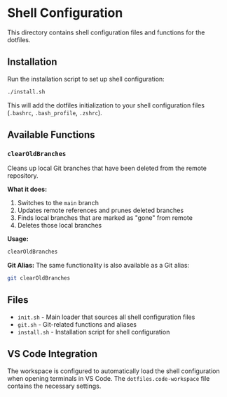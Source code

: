 # Shell Configuration

This directory contains shell configuration files and functions for the dotfiles.

## Installation

Run the installation script to set up shell configuration:

```bash
./install.sh
```

This will add the dotfiles initialization to your shell configuration files (`.bashrc`, `.bash_profile`, `.zshrc`).

## Available Functions

### `clearOldBranches`

Cleans up local Git branches that have been deleted from the remote repository.

**What it does:**
1. Switches to the `main` branch
2. Updates remote references and prunes deleted branches
3. Finds local branches that are marked as "gone" from remote
4. Deletes those local branches

**Usage:**
```bash
clearOldBranches
```

**Git Alias:**
The same functionality is also available as a Git alias:
```bash
git clearOldBranches
```

## Files

- `init.sh` - Main loader that sources all shell configuration files
- `git.sh` - Git-related functions and aliases  
- `install.sh` - Installation script for shell configuration

## VS Code Integration

The workspace is configured to automatically load the shell configuration when opening terminals in VS Code. The `dotfiles.code-workspace` file contains the necessary settings.
